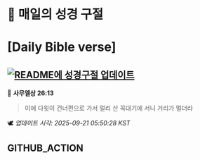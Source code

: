# 🙏 매일의 성경 구절
# [Daily Bible verse]
## [![README에 성경구절 업데이트](https://github.com/DONGSUKA/first_test/actions/workflows/update-readme-bible.yml/badge.svg)](https://github.com/DONGSUKA/first_test/actions/workflows/update-readme-bible.yml)
<!-- START_BIBLE_VERSE -->
📖 **사무엘상 26:13**
> 이에 다윗이 건너편으로 가서 멀리 산 꼭대기에 서니 거리가 멀더라

🕊️ _업데이트 시각: 2025-09-21 05:50:28 KST_
  <!-- END_BIBLE_VERSE -->
## GITHUB_ACTION
